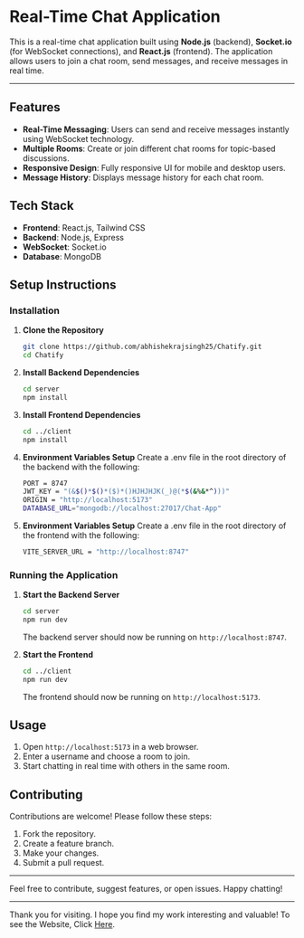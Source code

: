 # Real-Time Chat Application

This is a real-time chat application built using **Node.js** (backend), **Socket.io** (for WebSocket connections), and **React.js** (frontend). The application allows users to join a chat room, send messages, and receive messages in real time.

---

## Features

- **Real-Time Messaging**: Users can send and receive messages instantly using WebSocket technology.
- **Multiple Rooms**: Create or join different chat rooms for topic-based discussions.
- **Responsive Design**: Fully responsive UI for mobile and desktop users.
- **Message History**: Displays message history for each chat room.

## Tech Stack

- **Frontend**: React.js, Tailwind CSS 
- **Backend**: Node.js, Express
- **WebSocket**: Socket.io
- **Database**: MongoDB

## Setup Instructions

### Installation

1. **Clone the Repository**
   ```bash
   git clone https://github.com/abhishekrajsingh25/Chatify.git
   cd Chatify
   ```

2. **Install Backend Dependencies**
   ```bash
   cd server
   npm install
   ```

3. **Install Frontend Dependencies**
   ```bash
   cd ../client
   npm install
   ```

4. **Environment Variables Setup**
   Create a .env file in the root directory of the backend with the following:
   ```bash
   PORT = 8747
   JWT_KEY = "(&$()*$()*($)*()HJHJHJK(_)@(*$(&%&*^)))"
   ORIGIN = "http://localhost:5173"
   DATABASE_URL="mongodb://localhost:27017/Chat-App"
   ```

5. **Environment Variables Setup**
   Create a .env file in the root directory of the frontend with the following:
   ```bash
   VITE_SERVER_URL = "http://localhost:8747"
   ```

### Running the Application

1. **Start the Backend Server**
   ```bash
   cd server
   npm run dev
   ```
   The backend server should now be running on `http://localhost:8747`.

2. **Start the Frontend**
   ```bash
   cd ../client
   npm run dev
   ```
   The frontend should now be running on `http://localhost:5173`.

## Usage

1. Open `http://localhost:5173` in a web browser.
2. Enter a username and choose a room to join.
3. Start chatting in real time with others in the same room.


## Contributing

Contributions are welcome! Please follow these steps:

1. Fork the repository.
2. Create a feature branch.
3. Make your changes.
4. Submit a pull request.

---

Feel free to contribute, suggest features, or open issues. Happy chatting!

---

Thank you for visiting. I hope you find my work interesting and valuable! To see the Website, Click <a href="https://chatify-abhishekrajsingh.vercel.app" >Here</a>.
